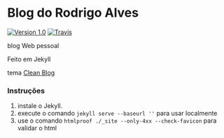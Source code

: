 # Blog do Rodrigo Alves
[![Version 1.0](https://img.shields.io/badge/version-1.0-blue.svg)](http://github.com/Rodrigo54/rodrigo54.github.io)
[![Travis](https://img.shields.io/travis/Rodrigo54/rodrigo54.github.io.svg)](https://travis-ci.org/Rodrigo54/rodrigo54.github.io)

blog Web pessoal

Feito em Jekyll

tema [Clean Blog](https://github.com/IronSummitMedia/startbootstrap-clean-blog-jekyll)

### Instruções

  1. instale o Jekyll.
  2. execute o comando ` jekyll serve --baseurl '' ` para usar localmente
  3. use o comando ` htmlproof ./_site --only-4xx --check-favicon ` para validar o html
